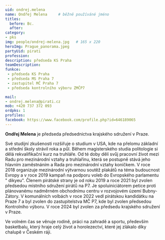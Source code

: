 ```yaml
---
uid: ondrej.melena
name: Ondřej Melena  	# běžně používáné jméno
titles:
  before: Bc. 
  after:
category:
- pks
img: people/ondrej-melena.jpg   # 165 x 220
heroImg: Prague_panorama.jpeg
partyUid: pirati
profession: 
description: předseda KS Praha
teamDescription:
funkce: 
 - předseda KS Praha
 - předseda MS Praha 7
 - zastupitel MČ Praha 7
 - předseda kontrolního výboru ZMČP7

mail:
- ondrej.melena@pirati.cz
mob: +420 737 372 093
ordpks: 1
profiles:
facebook: https://www.facebook.com/profile.php?id=646189065
---
```


**Ondřej Melena** je předseda předsednictva krajského sdružení v Praze.

Své studijní zkušenosti rozšiřuje o studium v USA, kde na přelomu základní a střední školy strávil roka a půl. Během magisterského studia politologie si dělá rekvalifikační kurz na truhláře. Od té doby dělí svůj pracovní život mezi Radu pro mezinárodní vztahy a truhlařinu, která se postupně stává jeho hlavním zaměstnáním a Rada pro mezinárodní vztahy koníčkem. V roce 2018 organizuje mezinárodní výtvarnou soutěž plakátů na téma budoucnost Evropy a v roce 2019 kampaň na podporu voleb do Evropského parlamentu " dikyeu". Členem pirátské strany je od roku 2019 a roce 2021 byl zvolen předsedou místního sdružení pirátů na P7. Je spoluiniciátorem petice proti plánovanému nadměrném obchodnímu centru v rozvojovém území Bubny-Zátory. V komunálních volbách v roce 2022 vedl pirátskou kandidátku na Praze 7 a byl zvolen do zastupitelstva MČ P7, kde byl zvolen předsedou Kontrolního výboru. V roce 2024 byl zvolen za předsedu krajského sdružení v Praze.

Ve volném čas se věnuje rodině, práci na zahradě a sportu, především basketbalu, který hraje celý život a horolezectví, které jej zlákalo díky chalupě v Českém ráji.

